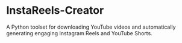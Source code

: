 # InstaReels-Creator
A Python toolset for downloading YouTube videos and automatically generating engaging Instagram Reels and YouTube Shorts.
